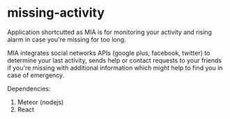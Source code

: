 # missing-activity

Application shortcutted as MIA is for monitoring your activity and rising alarm in case you're missing for too long.

MIA integrates social networks APIs (google plus, facebook, twitter) to determine your last activity, sends help or contact requests to your friends if you're missing with additional information which might help to find you in case of emergency.

Dependencies:
1. Meteor (nodejs)
2. React
